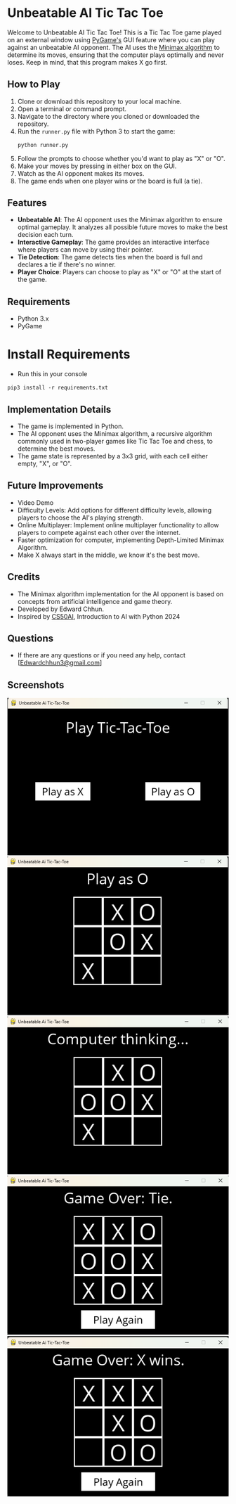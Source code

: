 # Unbeatable AI Tic Tac Toe

Welcome to Unbeatable AI Tic Tac Toe! This is a Tic Tac Toe game played on an external window using [PyGame's](https://www.pygame.org/docs/) GUI feature where you can play against an unbeatable AI opponent. The AI uses the [Minimax algorithm](https://www.geeksforgeeks.org/minimax-algorithm-in-game-theory-set-1-introduction/) to determine its moves, ensuring that the computer plays optimally and never loses. Keep in mind, that this program makes X go first.

## How to Play

1. Clone or download this repository to your local machine.
2. Open a terminal or command prompt.
3. Navigate to the directory where you cloned or downloaded the repository.
4. Run the `runner.py` file with Python 3 to start the game:
    ```bash
    python runner.py
    ```
5. Follow the prompts to choose whether you'd want to play as "X" or "O".
6. Make your moves by pressing in either box on the GUI.
7. Watch as the AI opponent makes its moves.
8. The game ends when one player wins or the board is full (a tie).

## Features

- **Unbeatable AI**: The AI opponent uses the Minimax algorithm to ensure optimal gameplay. It analyzes all possible future moves to make the best decision each turn.
- **Interactive Gameplay**: The game provides an interactive interface where players can move by using their pointer.
- **Tie Detection**: The game detects ties when the board is full and declares a tie if there's no winner.
- **Player Choice**: Players can choose to play as "X" or "O" at the start of the game.

## Requirements

- Python 3.x
- PyGame

# Install Requirements
- Run this in your console
```
pip3 install -r requirements.txt
```

## Implementation Details

- The game is implemented in Python.
- The AI opponent uses the Minimax algorithm, a recursive algorithm commonly used in two-player games like Tic Tac Toe and chess, to determine the best moves.
- The game state is represented by a 3x3 grid, with each cell either empty, "X", or "O".

## Future Improvements

- Video Demo
- Difficulty Levels: Add options for different difficulty levels, allowing players to choose the AI's playing strength.
- Online Multiplayer: Implement online multiplayer functionality to allow players to compete against each other over the internet.
- Faster optimization for computer, implementing Depth-Limited Minimax Algorithm.
- Make X always start in the middle, we know it's the best move.
  
## Credits

- The Minimax algorithm implementation for the AI opponent is based on concepts from artificial intelligence and game theory.
- Developed by Edward Chhun.
- Inspired by [CS50AI](https://cs50.harvard.edu/ai/2024/), Introduction to AI with Python 2024

## Questions

- If there are any questions or if you need any help, contact [Edwardchhun3@gmail.com]

## Screenshots

![Main Window](https://github.com/EdwardChhun/Unbeatable-Ai-TicTacToe/blob/main/images/play-ttt.png)
![Play as O](https://github.com/EdwardChhun/Unbeatable-Ai-TicTacToe/blob/main/images/play-O.png)
![Computer Thinking](https://github.com/EdwardChhun/Unbeatable-Ai-TicTacToe/blob/main/images/ttt-computer-thinking.png)
![Tie](https://github.com/EdwardChhun/Unbeatable-Ai-TicTacToe/blob/main/images/ttt-tie.png)
![X Wins](https://github.com/EdwardChhun/Unbeatable-Ai-TicTacToe/blob/main/images/ttt-X-Wins.png)

